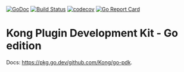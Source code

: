 [![GoDoc](https://godoc.org/github.com/kong/go-pdk?status.svg)](https://godoc.org/github.com/kong/go-pdk)
[![Build Status][badge-travis-image]][badge-travis-url]
[![codecov](https://codecov.io/gh/Kong/go-pdk/branch/main/graph/badge.svg?token=OLN3HEOIVP)](https://codecov.io/gh/Kong/go-pdk)
[![Go Report Card](https://goreportcard.com/badge/github.com/kong/go-pdk)](https://goreportcard.com/report/github.com/kong/go-pdk)

# Kong Plugin Development Kit - Go edition

Docs: https://pkg.go.dev/github.com/Kong/go-pdk.

[badge-travis-url]: https://travis-ci.com/Kong/go-pdk/branches
[badge-travis-image]: https://travis-ci.com/Kong/go-pdk.svg?branch=master
